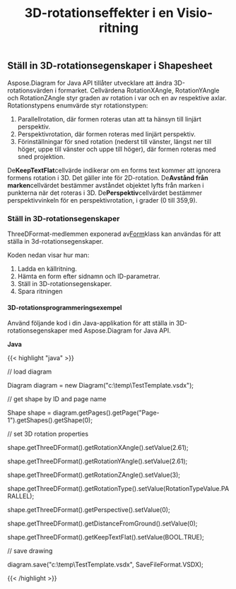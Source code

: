 ﻿---
title: 3D-rotationseffekter i en Visio-ritning
type: docs
weight: 90
url: /sv/java/3d-rotation-effects-in-a-visio-drawing/
---
## **Ställ in 3D-rotationsegenskaper i Shapesheet**
Aspose.Diagram for Java API tillåter utvecklare att ändra 3D-rotationsvärden i formarket. Cellvärdena RotationXAngle, RotationYAngle och RotationZAngle styr graden av rotation i var och en av respektive axlar. Rotationstypens enumvärde styr rotationstypen:

1. Parallellrotation, där formen roteras utan att ta hänsyn till linjärt perspektiv.
1. Perspektivrotation, där formen roteras med linjärt perspektiv.
1. Förinställningar för sned rotation (nederst till vänster, längst ner till höger, uppe till vänster och uppe till höger), där formen roteras med sned projektion.

De**KeepTextFlat**cellvärde indikerar om en forms text kommer att ignorera formens rotation i 3D. Det gäller inte för 2D-rotation. De**Avstånd från marken**cellvärdet bestämmer avståndet objektet lyfts från marken i punkterna när det roteras i 3D. De**Perspektiv**cellvärdet bestämmer perspektivvinkeln för en perspektivrotation, i grader (0 till 359,9).
### **Ställ in 3D-rotationsegenskaper**
ThreeDFormat-medlemmen exponerad av[Form](https://reference.aspose.com/diagram/java/com.aspose.diagram/Shape)klass kan användas för att ställa in 3d-rotationsegenskaper.

Koden nedan visar hur man:

1. Ladda en källritning.
1. Hämta en form efter sidnamn och ID-parametrar.
1. Ställ in 3D-rotationsegenskaper.
1. Spara ritningen
#### **3D-rotationsprogrammeringsexempel**
Använd följande kod i din Java-applikation för att ställa in 3D-rotationsegenskaper med Aspose.Diagram for Java API.

**Java**

{{< highlight "java" >}}

 // load diagram

Diagram diagram = new Diagram("c:\\temp\\TestTemplate.vsdx");

// get shape by ID and page name

Shape shape = diagram.getPages().getPage("Page-1").getShapes().getShape(0);



// set 3D rotation properties

shape.getThreeDFormat().getRotationXAngle().setValue(2.61);

shape.getThreeDFormat().getRotationYAngle().setValue(2.61);

shape.getThreeDFormat().getRotationZAngle().setValue(3);

shape.getThreeDFormat().getRotationType().setValue(RotationTypeValue.PARALLEL);

shape.getThreeDFormat().getPerspective().setValue(0);

shape.getThreeDFormat().getDistanceFromGround().setValue(0);

shape.getThreeDFormat().getKeepTextFlat().setValue(BOOL.TRUE);

// save drawing

diagram.save("c:\\temp\\TestTemplate.vsdx", SaveFileFormat.VSDX);

{{< /highlight >}}
